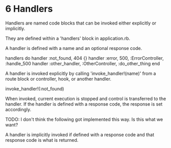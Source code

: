 <h1 id="section_6">6 Handlers</h1>

Handlers are named code blocks that can be invoked either explicitly or implicitly.

They are defined within a 'handlers' block in application.rb.

A handler is defined with a name and an optional response code.

<div class="code ruby">
handlers do
    handler :not_found, 404 {}
    handler :error, 500, :ErrorController, :handle_500
    handler :other_handler, :OtherController, :do_other_thing
end
</div>

A handler is invoked explicitly by calling 'invoke_handler!(name)' from a route block or controller, hook, or another handler.

<div class="code ruby">
invoke_handler!(:not_found)
</div>

When invoked, current execution is stopped and control is transferred to the handler.
If the handler is defined with a response code, the response is set accordingly.

TODO: I don't think the following got implemented this way. Is this what we want?

A handler is implicitly invoked if defined with a response code and that response code is what is returned.


